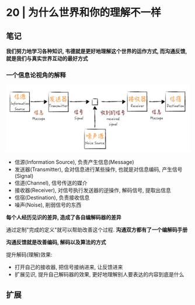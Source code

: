 # 20 | 为什么世界和你的理解不一样

## 笔记

**我们努力地学习各种知识, 韦德就是更好地理解这个世界的运作方式, 而沟通反馈, 就是我们与真实世界互动的最好方式**

### 一个信息论视角的解释

![](./img/20_01.png)

* 信源(Information Source), 负责产生信息(Message)
* 发送器(Transmitter), 会对信息进行某些操作, 也就是对信息编码, 产生信号(Signal)
* 信道(Channel), 信号传送的媒介
* 接收器(Receiver), 对信号执行发送器的逆操作, 解码信号, 提取出信息
* 信宿(Destination), 负责接收信息
* 噪声(Noise), 削弱信号的东西

**每个人经历见识的差异, 造成了各自编解码器的差异**

通过定制"完成的定义"就可以帮助改善这个过程. **沟通双方都有了一个编解码手册**

**沟通反馈就是改善编码, 解码以及算法的方式**

提升解码(理解)效果:

* 打开自己的接收器, 把信号接纳进来, 让反馈进来
* 扩展见识, 提升自己解码器的效果, 更好地理解别人要表达的内容到底是什么

## 扩展